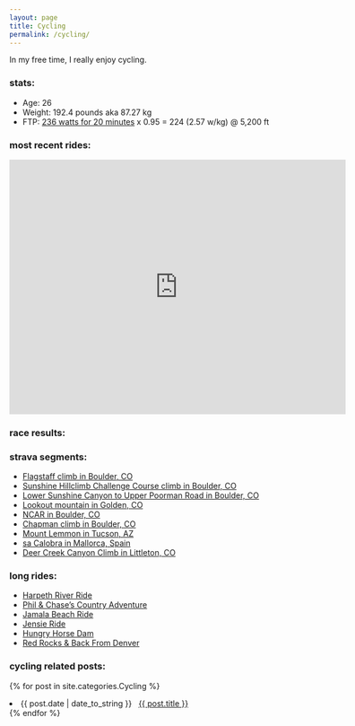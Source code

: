 ```yaml
---
layout: page
title: Cycling
permalink: /cycling/
---
```


In my free time, I really enjoy cycling. 


### stats:

- Age: 26
- Weight: 192.4 pounds aka 87.27 kg
- FTP: [236 watts for 20 minutes](https://www.strava.com/activities/3071112454) x 0.95 = 224 (2.57 w/kg) @ 5,200 ft

### most recent rides:

<iframe height='454' width='600' frameborder='0' allowtransparency='true' scrolling='no' src='https://www.strava.com/athletes/3623618/latest-rides/02e43e83aaa3e8989fa8ed4d921c4db8396bfa42'></iframe>

### race results:

### strava segments:
- [Flagstaff climb in Boulder, CO](https://www.strava.com/activities/269398985#6309717255)
- [Sunshine Hillclimb Challenge Course climb in Boulder, CO](https://www.strava.com/activities/2305722506/segments/58257428975)
- [Lower Sunshine Canyon to Upper Poorman Road in Boulder, CO](https://www.strava.com/activities/3066511952/segments/76080052863)
- [Lookout mountain in Golden, CO](https://www.strava.com/activities/268323200#6285168866)
- [NCAR in Boulder, CO](https://www.strava.com/activities/3066511952/segments/76080055267)
- [Chapman climb in Boulder, CO](https://www.strava.com/activities/902550125#66530106057)
- [Mount Lemmon in Tucson, AZ](https://www.strava.com/activities/462549170/segments/11125464275)
- [sa Calobra in Mallorca, Spain](https://www.strava.com/activities/144939589/segments/4976839905)
- [Deer Creek Canyon Climb in Littleton, CO](https://www.strava.com/activities/2058305235#51907769581)

### long rides:
- [Harpeth River Ride](https://www.strava.com/activities/620712853)
- [Phil & Chase’s Country Adventure](https://www.strava.com/activities/1734210949)
- [Jamala Beach Ride](https://www.strava.com/activities/238975609)
- [Jensie Ride](https://www.strava.com/activities/410366821)
- [Hungry Horse Dam](https://www.strava.com/activities/1700634291)
- [Red Rocks & Back From Denver](https://www.strava.com/activities/2455981637)

### cycling related posts:


{% for post in site.categories.Cycling %}
 <li><span>{{ post.date | date_to_string }}</span> &nbsp; <a href="{{ post.url }}">{{ post.title }}</a></li>
{% endfor %}
